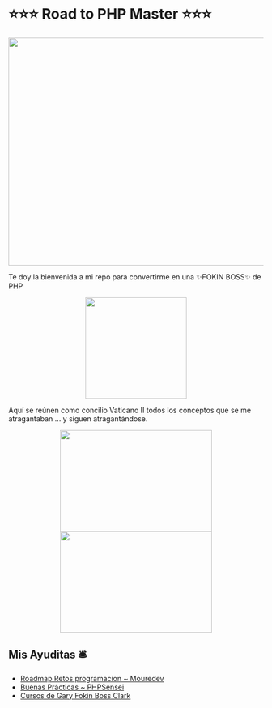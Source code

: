 # ⭐⭐⭐ Road to PHP Master ⭐⭐⭐

<img src="https://github.com/user-attachments/assets/900bd631-d30c-4bd3-ad41-6777e28c8f43" width="950" height="450" />


Te doy la bienvenida a mi repo para convertirme en una ✨FOKIN BOSS✨ de PHP

<p align="center">
<img src="https://github.com/user-attachments/assets/2dfbc7d3-d41f-484b-9880-fa196105dbf2" width="200" height="200" />
</p>

Aquí se reúnen como concilio Vaticano II todos los conceptos que se me atragantaban ... y siguen atragantándose.

<p align="center">
    <img src="https://github.com/user-attachments/assets/e0356b20-ffcc-4f36-9e6a-a5f4206e9ad6" width="300" height="200" style="display: inline-block;" />
    <img src="https://github.com/user-attachments/assets/fb375b1f-9fa6-4fce-8ab4-420cbb490fc9" width="300" height="200" style="display: inline-block;" />
</p>



## Mis Ayuditas 🛎️
- [Roadmap Retos programacion ~ Mouredev](https://retosdeprogramacion.com/roadmap/#last)
- [Buenas Prácticas ~ PHPSensei](https://phpsensei.es/category/buenas-practicas/)
- [Cursos de Gary Fokin Boss Clark](https://garyclarketech.teachable.com/courses/)



